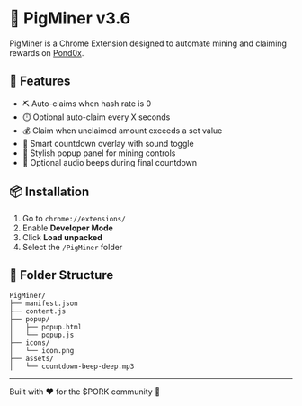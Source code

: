 # 🐷 PigMiner v3.6

PigMiner is a Chrome Extension designed to automate mining and claiming rewards on [Pond0x](https://pond0x.com/mining).

## 🔧 Features

- ⛏️ Auto-claims when hash rate is 0
- ⏱️ Optional auto-claim every X seconds
- 💰 Claim when unclaimed amount exceeds a set value
- 🧠 Smart countdown overlay with sound toggle
- 🐖 Stylish popup panel for mining controls
- 🔕 Optional audio beeps during final countdown

## 📦 Installation

1. Go to `chrome://extensions/`
2. Enable **Developer Mode**
3. Click **Load unpacked**
4. Select the `/PigMiner` folder

## 📁 Folder Structure

```
PigMiner/
├── manifest.json
├── content.js
├── popup/
│   ├── popup.html
│   └── popup.js
├── icons/
│   └── icon.png
├── assets/
│   └── countdown-beep-deep.mp3
```

---

Built with ❤️ for the $PORK community 🐽  
